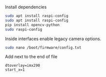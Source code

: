 Install dependencies
```bash
sudo apt install raspi-config
sudo apt install raspi-config
pip install opencv-python
sudo raspi-config
```
Inside interfaces enable legacy camera options.

```bash
sudo nano /boot/firmware/config.txt
```
Add next to the end of file
```
dtoverlay=imx290
start_x=1
```
